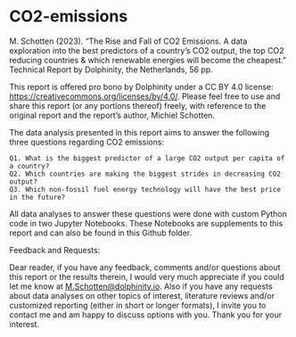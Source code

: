 # CO2-emissions

M. Schotten (2023).  “The Rise and Fall of CO2 Emissions.  A data exploration into the best predictors of a country’s CO2 output, the top CO2 reducing countries & which renewable energies will become the cheapest.”  Technical Report by Dolphinity, the Netherlands, 56 pp.

This report is offered pro bono by Dolphinity under a CC BY 4.0 license: https://creativecommons.org/licenses/by/4.0/. Please feel free to use and share this report (or any portions thereof) freely, with reference to the original report and the report’s author, Michiel Schotten.

The data analysis presented in this report aims to answer the following three questions regarding CO2 emissions:

    Q1.	What is the biggest predictor of a large CO2 output per capita of a country?
    Q2.	Which countries are making the biggest strides in decreasing CO2 output?
    Q3.	Which non-fossil fuel energy technology will have the best price in the future?

All data analyses to answer these questions were done with custom Python code in two Jupyter Notebooks.  These Notebooks are supplements to this report and can also be found in this Github folder.

Feedback and Requests:

Dear reader, if you have any feedback, comments and/or questions about this report or the results therein, I would very much appreciate if you could let me know at M.Schotten@dolphinity.io.  Also if you have any requests about data analyses on other topics of interest, literature reviews and/or customized reporting (either in short or longer formats), I invite you to contact me and am happy to discuss options with you.  Thank you for your interest.

